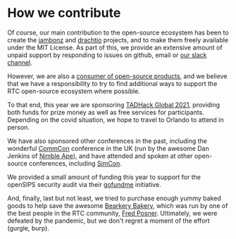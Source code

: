 # How we contribute

Of course, our main contribution to the open-source ecosystem has been to create the [jambonz](https://jambonz.org) and [drachtio](https://drachtio.org) projects, and to make them freely available under the MIT License.  As part of this, we provide an extensive amount of unpaid support by responding to issues on github, email or [our slack channel](https://joinslack.jambonz.org).

However, we are also a [consumer of open-source products](/open-source/commitment/oss-we-use/), and we believe that we have a responsibility to try to find additional ways to support the RTC open-source ecosystem where possible.

To that end, this year we are sponsoring [TADHack Global 2021](https://tadhack.com/2021/), providing both funds for prize money as well as free services for participants.  Depending on the covid situation, we hope to travel to Orlando to attend in person.

We have also sponsored other conferences in the past, including the wonderful [CommCon](https://2019.commcon.xyz/) conference in the UK (run by the awesome Dan Jenkins of [Nimble Ape](https://nimblea.pe/)), and have attended and spoken at other open-source conferences, including [SimCon](https://blog.simwood.com/2020/06/simcon4-and-something-new/).

We provided a small amount of funding this year to support for the openSIPS security audit via their [gofundme](https://www.gofundme.com/f/opensips-security-audit-penetration-tests) initiative.

And, finally, last but not least, we tried to purchase enough yummy baked goods to help save the awesome [Bearkery Bakery](https://bearbakeshop.com/), which was run by one of the best people in the RTC community, [Fred Posner](https://qxork.com/).  Ultimately, we were defeated by the pandemic, but we don't regret a moment of the effort (gurgle, burp).